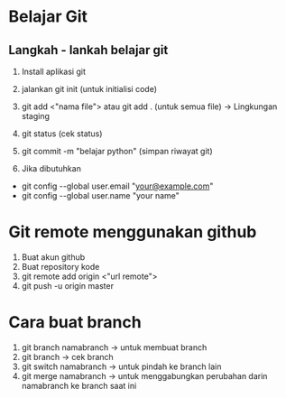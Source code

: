 # Belajar Git
## Langkah - lankah belajar git

1. Install aplikasi git
2. jalankan git init (untuk initialisi code)
3. git add <"nama file"> atau git add . (untuk semua file) -> Lingkungan staging
4. git status (cek status)
5. git commit -m "belajar python" (simpan riwayat git)

6. Jika dibutuhkan
 - git config --global user.email "your@example.com"
 - git config --global user.name "your name"

# Git remote menggunakan github

1. Buat akun github
2. Buat repository kode
3. git remote add origin <"url remote">
4. git push -u origin master

# Cara buat branch
1. git branch namabranch -> untuk membuat branch
2. git branch -> cek branch
3. git switch namabranch -> untuk pindah ke branch lain
4. git merge namabranch -> untuk menggabungkan perubahan darin namabranch ke branch saat ini